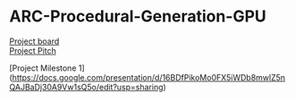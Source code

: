 # ARC-Procedural-Generation-GPU

[Project board](https://www.notion.so/cis-565-final-project/594384f0181441ca965c1efa26987d79?v=456ed0e5801440b59edb6f55ea2a93c3)<br>
[Project Pitch](https://docs.google.com/presentation/d/19CZpP7CKG2L5rKTixmAmIi9_ogACH7zY3G-8qamP4r0/edit#slide=id.p)
  
[Project Milestone 1] (https://docs.google.com/presentation/d/16BDfPikoMo0FX5iWDb8mwlZ5nQAJBaDj30A9Vw1sQ5o/edit?usp=sharing)
